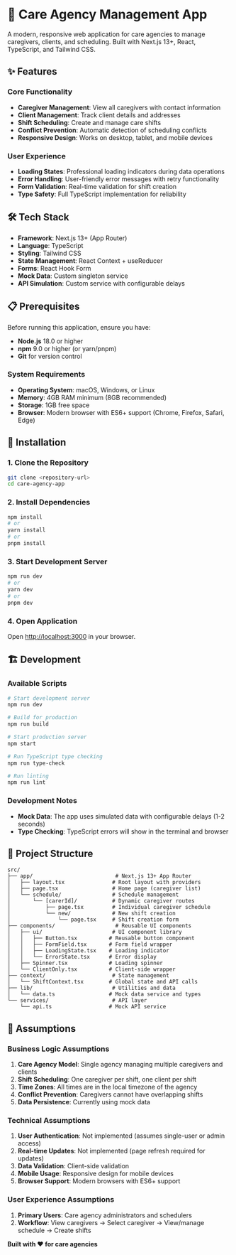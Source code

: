 # 🏥 Care Agency Management App

A modern, responsive web application for care agencies to manage caregivers, clients, and scheduling. Built with Next.js 13+, React, TypeScript, and Tailwind CSS.

## ✨ Features

### Core Functionality
- **Caregiver Management**: View all caregivers with contact information
- **Client Management**: Track client details and addresses
- **Shift Scheduling**: Create and manage care shifts
- **Conflict Prevention**: Automatic detection of scheduling conflicts
- **Responsive Design**: Works on desktop, tablet, and mobile devices

### User Experience
- **Loading States**: Professional loading indicators during data operations
- **Error Handling**: User-friendly error messages with retry functionality
- **Form Validation**: Real-time validation for shift creation
- **Type Safety**: Full TypeScript implementation for reliability

## 🛠 Tech Stack

- **Framework**: Next.js 13+ (App Router)
- **Language**: TypeScript
- **Styling**: Tailwind CSS
- **State Management**: React Context + useReducer
- **Forms**: React Hook Form
- **Mock Data**: Custom singleton service
- **API Simulation**: Custom service with configurable delays

## 📋 Prerequisites

Before running this application, ensure you have:

- **Node.js** 18.0 or higher
- **npm** 9.0 or higher (or yarn/pnpm)
- **Git** for version control

### System Requirements
- **Operating System**: macOS, Windows, or Linux
- **Memory**: 4GB RAM minimum (8GB recommended)
- **Storage**: 1GB free space
- **Browser**: Modern browser with ES6+ support (Chrome, Firefox, Safari, Edge)

## 🚀 Installation

### 1. Clone the Repository
```bash
git clone <repository-url>
cd care-agency-app
```

### 2. Install Dependencies
```bash
npm install
# or
yarn install
# or
pnpm install
```

### 3. Start Development Server
```bash
npm run dev
# or
yarn dev
# or
pnpm dev
```

### 4. Open Application
Open [http://localhost:3000](http://localhost:3000) in your browser.

## 🏗 Development

### Available Scripts

```bash
# Start development server
npm run dev

# Build for production
npm run build

# Start production server
npm start

# Run TypeScript type checking
npm run type-check

# Run linting
npm run lint
```

### Development Notes
- **Mock Data**: The app uses simulated data with configurable delays (1-2 seconds)
- **Type Checking**: TypeScript errors will show in the terminal and browser

## 📁 Project Structure

```
src/
├── app/                          # Next.js 13+ App Router
│   ├── layout.tsx               # Root layout with providers
│   ├── page.tsx                 # Home page (caregiver list)
│   └── schedule/                # Schedule management
│       └── [carerId]/           # Dynamic caregiver routes
│           ├── page.tsx         # Individual caregiver schedule
│           └── new/             # New shift creation
│               └── page.tsx     # Shift creation form
├── components/                   # Reusable UI components
│   ├── ui/                      # UI component library
│   │   ├── Button.tsx          # Reusable button component
│   │   ├── FormField.tsx       # Form field wrapper
│   │   ├── LoadingState.tsx    # Loading indicator
│   │   └── ErrorState.tsx      # Error display
│   ├── Spinner.tsx             # Loading spinner
│   └── ClientOnly.tsx          # Client-side wrapper
├── context/                     # State management
│   └── ShiftContext.tsx        # Global state and API calls
├── lib/                         # Utilities and data
│   └── data.ts                 # Mock data service and types
└── services/                    # API layer
    └── api.ts                  # Mock API service
```

## 🤔 Assumptions

### Business Logic Assumptions
1. **Care Agency Model**: Single agency managing multiple caregivers and clients
2. **Shift Scheduling**: One caregiver per shift, one client per shift
3. **Time Zones**: All times are in the local timezone of the agency
4. **Conflict Prevention**: Caregivers cannot have overlapping shifts
5. **Data Persistence**: Currently using mock data 

### Technical Assumptions
1. **User Authentication**: Not implemented (assumes single-user or admin access)
2. **Real-time Updates**: Not implemented (page refresh required for updates)
3. **Data Validation**: Client-side validation
4. **Mobile Usage**: Responsive design for mobile devices
5. **Browser Support**: Modern browsers with ES6+ support

### User Experience Assumptions
1. **Primary Users**: Care agency administrators and schedulers
2. **Workflow**: View caregivers → Select caregiver → View/manage schedule → Create shifts


**Built with ❤️ for care agencies**

